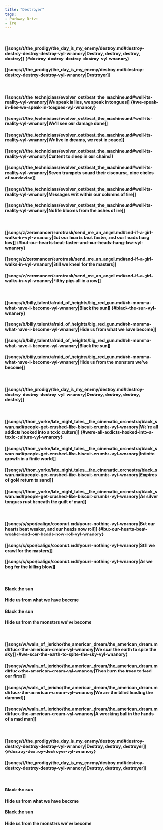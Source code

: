 ```yaml
---
title: "Destroyer"
tags:
- Parkway Drive
- Ire
---
```

&nbsp;
#### [[songs/t/the_prodigy/the_day_is_my_enemy/destroy.md#destroy-destroy-destroy-destroy-vyl-wnanory|Destroy, destroy, destroy, destroy]] {#destroy-destroy-destroy-destroy-vyl-wnanory}
#### [[songs/t/the_prodigy/the_day_is_my_enemy/destroy.md#destroy-destroy-destroy-destroy-vyl-wnanory|Destroyer]]
&nbsp;
#### [[songs/t/the_technicians/evolver_ost/beat_the_machine.md#well-its-reality-vyl-wnanory|We speak in lies, we speak in tongues]] {#we-speak-in-lies-we-speak-in-tongues-vyl-wnanory}
#### [[songs/t/the_technicians/evolver_ost/beat_the_machine.md#well-its-reality-vyl-wnanory|We'll see our damage done]]
#### [[songs/t/the_technicians/evolver_ost/beat_the_machine.md#well-its-reality-vyl-wnanory|We live in dreams, we rest in peace]]
#### [[songs/t/the_technicians/evolver_ost/beat_the_machine.md#well-its-reality-vyl-wnanory|Content to sleep in our chains]]
#### [[songs/t/the_technicians/evolver_ost/beat_the_machine.md#well-its-reality-vyl-wnanory|Seven trumpets sound their discourse, nine circles of our devise]]
#### [[songs/t/the_technicians/evolver_ost/beat_the_machine.md#well-its-reality-vyl-wnanory|Messages writ within our columns of fire]]
#### [[songs/t/the_technicians/evolver_ost/beat_the_machine.md#well-its-reality-vyl-wnanory|No life blooms from the ashes of ire]]
&nbsp;
#### [[songs/z/zeromancer/eurotrash/send_me_an_angel.md#and-if-a-girl-walks-in-vyl-wnanory|But our hearts beat faster, and our heads hang low]] {#but-our-hearts-beat-faster-and-our-heads-hang-low-vyl-wnanory}
#### [[songs/z/zeromancer/eurotrash/send_me_an_angel.md#and-if-a-girl-walks-in-vyl-wnanory|Still we kneel for the masters]]
#### [[songs/z/zeromancer/eurotrash/send_me_an_angel.md#and-if-a-girl-walks-in-vyl-wnanory|Filthy pigs all in a row]]
&nbsp;
#### [[songs/b/billy_talent/afraid_of_heights/big_red_gun.md#oh-momma-what-have-i-become-vyl-wnanory|Black the sun]] {#black-the-sun-vyl-wnanory}
#### [[songs/b/billy_talent/afraid_of_heights/big_red_gun.md#oh-momma-what-have-i-become-vyl-wnanory|Hide us from what we have become]]
#### [[songs/b/billy_talent/afraid_of_heights/big_red_gun.md#oh-momma-what-have-i-become-vyl-wnanory|Black the sun]]
#### [[songs/b/billy_talent/afraid_of_heights/big_red_gun.md#oh-momma-what-have-i-become-vyl-wnanory|Hide us from the monsters we've become]]
&nbsp;
#### [[songs/t/the_prodigy/the_day_is_my_enemy/destroy.md#destroy-destroy-destroy-destroy-vyl-wnanory|Destroy, destroy, destroy, destroy]]
&nbsp;
#### [[songs/t/thom_yorke/late_night_tales__the_cinematic_orchestra/black_swan.md#people-get-crushed-like-biscuit-crumbs-vyl-wnanory|We're all addicts hooked into a toxic culture]] {#were-all-addicts-hooked-into-a-toxic-culture-vyl-wnanory}
#### [[songs/t/thom_yorke/late_night_tales__the_cinematic_orchestra/black_swan.md#people-get-crushed-like-biscuit-crumbs-vyl-wnanory|Infinite growth in a finite world]]
#### [[songs/t/thom_yorke/late_night_tales__the_cinematic_orchestra/black_swan.md#people-get-crushed-like-biscuit-crumbs-vyl-wnanory|Empires of gold return to sand]]
#### [[songs/t/thom_yorke/late_night_tales__the_cinematic_orchestra/black_swan.md#people-get-crushed-like-biscuit-crumbs-vyl-wnanory|As silver tongues rust beneath the guilt of man]]
&nbsp;
#### [[songs/s/spor/caligo/coconut.md#youre-nothing-vyl-wnanory|But our hearts beat weaker, and our heads now roll]] {#but-our-hearts-beat-weaker-and-our-heads-now-roll-vyl-wnanory}
#### [[songs/s/spor/caligo/coconut.md#youre-nothing-vyl-wnanory|Still we crawl for the masters]]
#### [[songs/s/spor/caligo/coconut.md#youre-nothing-vyl-wnanory|As we beg for the killing blow]]
&nbsp;
#### Black the sun
#### Hide us from what we have become
#### Black the sun
#### Hide us from the monsters we've become
&nbsp;
#### [[songs/w/walls_of_jericho/the_american_dream/the_american_dream.md#fuck-the-american-dream-vyl-wnanory|We scar the earth to spite the sky]] {#we-scar-the-earth-to-spite-the-sky-vyl-wnanory}
#### [[songs/w/walls_of_jericho/the_american_dream/the_american_dream.md#fuck-the-american-dream-vyl-wnanory|Then burn the trees to feed our fires]]
#### [[songs/w/walls_of_jericho/the_american_dream/the_american_dream.md#fuck-the-american-dream-vyl-wnanory|We are the blind leading the damned]]
#### [[songs/w/walls_of_jericho/the_american_dream/the_american_dream.md#fuck-the-american-dream-vyl-wnanory|A wrecking ball in the hands of a mad man]]
&nbsp;
#### [[songs/t/the_prodigy/the_day_is_my_enemy/destroy.md#destroy-destroy-destroy-destroy-vyl-wnanory|Destroy, destroy, destroyer]] {#destroy-destroy-destroyer-vyl-wnanory}
#### [[songs/t/the_prodigy/the_day_is_my_enemy/destroy.md#destroy-destroy-destroy-destroy-vyl-wnanory|Destroy, destroy, destroyer]]
&nbsp;
#### Black the sun
#### Hide us from what we have become
#### Black the sun
#### Hide us from the monsters we've become
